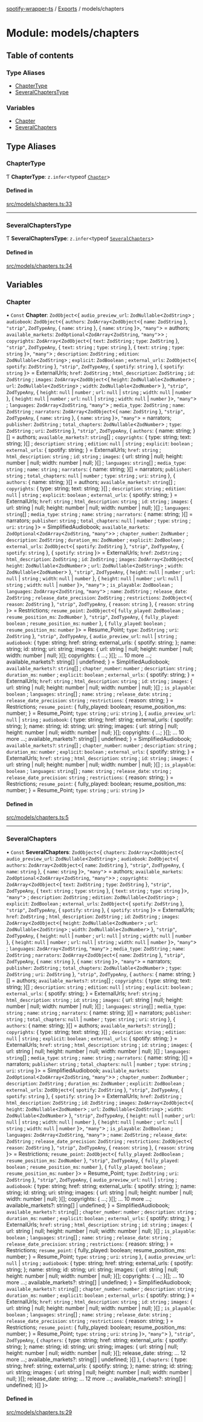 [spotify-wrapper-ts](../README.md) / [Exports](../modules.md) / models/chapters

# Module: models/chapters

## Table of contents

### Type Aliases

- [ChapterType](models_chapters.md#chaptertype)
- [SeveralChaptersType](models_chapters.md#severalchapterstype)

### Variables

- [Chapter](models_chapters.md#chapter)
- [SeveralChapters](models_chapters.md#severalchapters)

## Type Aliases

### ChapterType

Ƭ **ChapterType**: `z.infer`<typeof [`Chapter`](models_chapters.md#chapter)\>

#### Defined in

[src/models/chapters.ts:33](https://github.com/XzavierDunn/spotify-wrapper-ts/blob/7ece3b9/src/models/chapters.ts#L33)

___

### SeveralChaptersType

Ƭ **SeveralChaptersType**: `z.infer`<typeof [`SeveralChapters`](models_chapters.md#severalchapters)\>

#### Defined in

[src/models/chapters.ts:34](https://github.com/XzavierDunn/spotify-wrapper-ts/blob/7ece3b9/src/models/chapters.ts#L34)

## Variables

### Chapter

• `Const` **Chapter**: `ZodObject`<{ `audio_preview_url`: `ZodNullable`<`ZodString`\> ; `audiobook`: `ZodObject`<{ `authors`: `ZodArray`<`ZodObject`<{ `name`: `ZodString`  }, ``"strip"``, `ZodTypeAny`, { `name`: `string`  }, { `name`: `string`  }\>, ``"many"``\> = authors; `available_markets`: `ZodOptional`<`ZodArray`<`ZodString`, ``"many"``\>\> ; `copyrights`: `ZodArray`<`ZodObject`<{ `text`: `ZodString` ; `type`: `ZodString`  }, ``"strip"``, `ZodTypeAny`, { `text`: `string` ; `type`: `string`  }, { `text`: `string` ; `type`: `string`  }\>, ``"many"``\> ; `description`: `ZodString` ; `edition`: `ZodNullable`<`ZodString`\> ; `explicit`: `ZodBoolean` ; `external_urls`: `ZodObject`<{ `spotify`: `ZodString`  }, ``"strip"``, `ZodTypeAny`, { `spotify`: `string`  }, { `spotify`: `string`  }\> = ExternalUrls; `href`: `ZodString` ; `html_description`: `ZodString` ; `id`: `ZodString` ; `images`: `ZodArray`<`ZodObject`<{ `height`: `ZodNullable`<`ZodNumber`\> ; `url`: `ZodNullable`<`ZodString`\> ; `width`: `ZodNullable`<`ZodNumber`\>  }, ``"strip"``, `ZodTypeAny`, { `height`: ``null`` \| `number` ; `url`: ``null`` \| `string` ; `width`: ``null`` \| `number`  }, { `height`: ``null`` \| `number` ; `url`: ``null`` \| `string` ; `width`: ``null`` \| `number`  }\>, ``"many"``\> ; `languages`: `ZodArray`<`ZodString`, ``"many"``\> ; `media_type`: `ZodString` ; `name`: `ZodString` ; `narrators`: `ZodArray`<`ZodObject`<{ `name`: `ZodString`  }, ``"strip"``, `ZodTypeAny`, { `name`: `string`  }, { `name`: `string`  }\>, ``"many"``\> = narrators; `publisher`: `ZodString` ; `total_chapters`: `ZodNullable`<`ZodNumber`\> ; `type`: `ZodString` ; `uri`: `ZodString`  }, ``"strip"``, `ZodTypeAny`, { `authors`: { name: string; }[] = authors; `available_markets?`: `string`[] ; `copyrights`: { type: string; text: string; }[] ; `description`: `string` ; `edition`: ``null`` \| `string` ; `explicit`: `boolean` ; `external_urls`: { spotify: string; } = ExternalUrls; `href`: `string` ; `html_description`: `string` ; `id`: `string` ; `images`: { url: string \| null; height: number \| null; width: number \| null; }[] ; `languages`: `string`[] ; `media_type`: `string` ; `name`: `string` ; `narrators`: { name: string; }[] = narrators; `publisher`: `string` ; `total_chapters`: ``null`` \| `number` ; `type`: `string` ; `uri`: `string`  }, { `authors`: { name: string; }[] = authors; `available_markets?`: `string`[] ; `copyrights`: { type: string; text: string; }[] ; `description`: `string` ; `edition`: ``null`` \| `string` ; `explicit`: `boolean` ; `external_urls`: { spotify: string; } = ExternalUrls; `href`: `string` ; `html_description`: `string` ; `id`: `string` ; `images`: { url: string \| null; height: number \| null; width: number \| null; }[] ; `languages`: `string`[] ; `media_type`: `string` ; `name`: `string` ; `narrators`: { name: string; }[] = narrators; `publisher`: `string` ; `total_chapters`: ``null`` \| `number` ; `type`: `string` ; `uri`: `string`  }\> = SimplifiedAudiobook; `available_markets`: `ZodOptional`<`ZodArray`<`ZodString`, ``"many"``\>\> ; `chapter_number`: `ZodNumber` ; `description`: `ZodString` ; `duration_ms`: `ZodNumber` ; `explicit`: `ZodBoolean` ; `external_urls`: `ZodObject`<{ `spotify`: `ZodString`  }, ``"strip"``, `ZodTypeAny`, { `spotify`: `string`  }, { `spotify`: `string`  }\> = ExternalUrls; `href`: `ZodString` ; `html_description`: `ZodString` ; `id`: `ZodString` ; `images`: `ZodArray`<`ZodObject`<{ `height`: `ZodNullable`<`ZodNumber`\> ; `url`: `ZodNullable`<`ZodString`\> ; `width`: `ZodNullable`<`ZodNumber`\>  }, ``"strip"``, `ZodTypeAny`, { `height`: ``null`` \| `number` ; `url`: ``null`` \| `string` ; `width`: ``null`` \| `number`  }, { `height`: ``null`` \| `number` ; `url`: ``null`` \| `string` ; `width`: ``null`` \| `number`  }\>, ``"many"``\> ; `is_playable`: `ZodBoolean` ; `languages`: `ZodArray`<`ZodString`, ``"many"``\> ; `name`: `ZodString` ; `release_date`: `ZodString` ; `release_date_precision`: `ZodString` ; `restrictions`: `ZodObject`<{ `reason`: `ZodString`  }, ``"strip"``, `ZodTypeAny`, { `reason`: `string`  }, { `reason`: `string`  }\> = Restrictions; `resume_point`: `ZodObject`<{ `fully_played`: `ZodBoolean` ; `resume_position_ms`: `ZodNumber`  }, ``"strip"``, `ZodTypeAny`, { `fully_played`: `boolean` ; `resume_position_ms`: `number`  }, { `fully_played`: `boolean` ; `resume_position_ms`: `number`  }\> = Resume\_Point; `type`: `ZodString` ; `uri`: `ZodString`  }, ``"strip"``, `ZodTypeAny`, { `audio_preview_url`: ``null`` \| `string` ; `audiobook`: { type: string; href: string; external\_urls: { spotify: string; }; name: string; id: string; uri: string; images: { url: string \| null; height: number \| null; width: number \| null; }[]; copyrights: { ...; }[]; ... 10 more ...; available\_markets?: string[] \| undefined; } = SimplifiedAudiobook; `available_markets?`: `string`[] ; `chapter_number`: `number` ; `description`: `string` ; `duration_ms`: `number` ; `explicit`: `boolean` ; `external_urls`: { spotify: string; } = ExternalUrls; `href`: `string` ; `html_description`: `string` ; `id`: `string` ; `images`: { url: string \| null; height: number \| null; width: number \| null; }[] ; `is_playable`: `boolean` ; `languages`: `string`[] ; `name`: `string` ; `release_date`: `string` ; `release_date_precision`: `string` ; `restrictions`: { reason: string; } = Restrictions; `resume_point`: { fully\_played: boolean; resume\_position\_ms: number; } = Resume\_Point; `type`: `string` ; `uri`: `string`  }, { `audio_preview_url`: ``null`` \| `string` ; `audiobook`: { type: string; href: string; external\_urls: { spotify: string; }; name: string; id: string; uri: string; images: { url: string \| null; height: number \| null; width: number \| null; }[]; copyrights: { ...; }[]; ... 10 more ...; available\_markets?: string[] \| undefined; } = SimplifiedAudiobook; `available_markets?`: `string`[] ; `chapter_number`: `number` ; `description`: `string` ; `duration_ms`: `number` ; `explicit`: `boolean` ; `external_urls`: { spotify: string; } = ExternalUrls; `href`: `string` ; `html_description`: `string` ; `id`: `string` ; `images`: { url: string \| null; height: number \| null; width: number \| null; }[] ; `is_playable`: `boolean` ; `languages`: `string`[] ; `name`: `string` ; `release_date`: `string` ; `release_date_precision`: `string` ; `restrictions`: { reason: string; } = Restrictions; `resume_point`: { fully\_played: boolean; resume\_position\_ms: number; } = Resume\_Point; `type`: `string` ; `uri`: `string`  }\>

#### Defined in

[src/models/chapters.ts:5](https://github.com/XzavierDunn/spotify-wrapper-ts/blob/7ece3b9/src/models/chapters.ts#L5)

___

### SeveralChapters

• `Const` **SeveralChapters**: `ZodObject`<{ `chapters`: `ZodArray`<`ZodObject`<{ `audio_preview_url`: `ZodNullable`<`ZodString`\> ; `audiobook`: `ZodObject`<{ `authors`: `ZodArray`<`ZodObject`<{ `name`: `ZodString`  }, ``"strip"``, `ZodTypeAny`, { `name`: `string`  }, { `name`: `string`  }\>, ``"many"``\> = authors; `available_markets`: `ZodOptional`<`ZodArray`<`ZodString`, ``"many"``\>\> ; `copyrights`: `ZodArray`<`ZodObject`<{ `text`: `ZodString` ; `type`: `ZodString`  }, ``"strip"``, `ZodTypeAny`, { `text`: `string` ; `type`: `string`  }, { `text`: `string` ; `type`: `string`  }\>, ``"many"``\> ; `description`: `ZodString` ; `edition`: `ZodNullable`<`ZodString`\> ; `explicit`: `ZodBoolean` ; `external_urls`: `ZodObject`<{ `spotify`: `ZodString`  }, ``"strip"``, `ZodTypeAny`, { `spotify`: `string`  }, { `spotify`: `string`  }\> = ExternalUrls; `href`: `ZodString` ; `html_description`: `ZodString` ; `id`: `ZodString` ; `images`: `ZodArray`<`ZodObject`<{ `height`: `ZodNullable`<`ZodNumber`\> ; `url`: `ZodNullable`<`ZodString`\> ; `width`: `ZodNullable`<`ZodNumber`\>  }, ``"strip"``, `ZodTypeAny`, { `height`: ``null`` \| `number` ; `url`: ``null`` \| `string` ; `width`: ``null`` \| `number`  }, { `height`: ``null`` \| `number` ; `url`: ``null`` \| `string` ; `width`: ``null`` \| `number`  }\>, ``"many"``\> ; `languages`: `ZodArray`<`ZodString`, ``"many"``\> ; `media_type`: `ZodString` ; `name`: `ZodString` ; `narrators`: `ZodArray`<`ZodObject`<{ `name`: `ZodString`  }, ``"strip"``, `ZodTypeAny`, { `name`: `string`  }, { `name`: `string`  }\>, ``"many"``\> = narrators; `publisher`: `ZodString` ; `total_chapters`: `ZodNullable`<`ZodNumber`\> ; `type`: `ZodString` ; `uri`: `ZodString`  }, ``"strip"``, `ZodTypeAny`, { `authors`: { name: string; }[] = authors; `available_markets?`: `string`[] ; `copyrights`: { type: string; text: string; }[] ; `description`: `string` ; `edition`: ``null`` \| `string` ; `explicit`: `boolean` ; `external_urls`: { spotify: string; } = ExternalUrls; `href`: `string` ; `html_description`: `string` ; `id`: `string` ; `images`: { url: string \| null; height: number \| null; width: number \| null; }[] ; `languages`: `string`[] ; `media_type`: `string` ; `name`: `string` ; `narrators`: { name: string; }[] = narrators; `publisher`: `string` ; `total_chapters`: ``null`` \| `number` ; `type`: `string` ; `uri`: `string`  }, { `authors`: { name: string; }[] = authors; `available_markets?`: `string`[] ; `copyrights`: { type: string; text: string; }[] ; `description`: `string` ; `edition`: ``null`` \| `string` ; `explicit`: `boolean` ; `external_urls`: { spotify: string; } = ExternalUrls; `href`: `string` ; `html_description`: `string` ; `id`: `string` ; `images`: { url: string \| null; height: number \| null; width: number \| null; }[] ; `languages`: `string`[] ; `media_type`: `string` ; `name`: `string` ; `narrators`: { name: string; }[] = narrators; `publisher`: `string` ; `total_chapters`: ``null`` \| `number` ; `type`: `string` ; `uri`: `string`  }\> = SimplifiedAudiobook; `available_markets`: `ZodOptional`<`ZodArray`<`ZodString`, ``"many"``\>\> ; `chapter_number`: `ZodNumber` ; `description`: `ZodString` ; `duration_ms`: `ZodNumber` ; `explicit`: `ZodBoolean` ; `external_urls`: `ZodObject`<{ `spotify`: `ZodString`  }, ``"strip"``, `ZodTypeAny`, { `spotify`: `string`  }, { `spotify`: `string`  }\> = ExternalUrls; `href`: `ZodString` ; `html_description`: `ZodString` ; `id`: `ZodString` ; `images`: `ZodArray`<`ZodObject`<{ `height`: `ZodNullable`<`ZodNumber`\> ; `url`: `ZodNullable`<`ZodString`\> ; `width`: `ZodNullable`<`ZodNumber`\>  }, ``"strip"``, `ZodTypeAny`, { `height`: ``null`` \| `number` ; `url`: ``null`` \| `string` ; `width`: ``null`` \| `number`  }, { `height`: ``null`` \| `number` ; `url`: ``null`` \| `string` ; `width`: ``null`` \| `number`  }\>, ``"many"``\> ; `is_playable`: `ZodBoolean` ; `languages`: `ZodArray`<`ZodString`, ``"many"``\> ; `name`: `ZodString` ; `release_date`: `ZodString` ; `release_date_precision`: `ZodString` ; `restrictions`: `ZodObject`<{ `reason`: `ZodString`  }, ``"strip"``, `ZodTypeAny`, { `reason`: `string`  }, { `reason`: `string`  }\> = Restrictions; `resume_point`: `ZodObject`<{ `fully_played`: `ZodBoolean` ; `resume_position_ms`: `ZodNumber`  }, ``"strip"``, `ZodTypeAny`, { `fully_played`: `boolean` ; `resume_position_ms`: `number`  }, { `fully_played`: `boolean` ; `resume_position_ms`: `number`  }\> = Resume\_Point; `type`: `ZodString` ; `uri`: `ZodString`  }, ``"strip"``, `ZodTypeAny`, { `audio_preview_url`: ``null`` \| `string` ; `audiobook`: { type: string; href: string; external\_urls: { spotify: string; }; name: string; id: string; uri: string; images: { url: string \| null; height: number \| null; width: number \| null; }[]; copyrights: { ...; }[]; ... 10 more ...; available\_markets?: string[] \| undefined; } = SimplifiedAudiobook; `available_markets?`: `string`[] ; `chapter_number`: `number` ; `description`: `string` ; `duration_ms`: `number` ; `explicit`: `boolean` ; `external_urls`: { spotify: string; } = ExternalUrls; `href`: `string` ; `html_description`: `string` ; `id`: `string` ; `images`: { url: string \| null; height: number \| null; width: number \| null; }[] ; `is_playable`: `boolean` ; `languages`: `string`[] ; `name`: `string` ; `release_date`: `string` ; `release_date_precision`: `string` ; `restrictions`: { reason: string; } = Restrictions; `resume_point`: { fully\_played: boolean; resume\_position\_ms: number; } = Resume\_Point; `type`: `string` ; `uri`: `string`  }, { `audio_preview_url`: ``null`` \| `string` ; `audiobook`: { type: string; href: string; external\_urls: { spotify: string; }; name: string; id: string; uri: string; images: { url: string \| null; height: number \| null; width: number \| null; }[]; copyrights: { ...; }[]; ... 10 more ...; available\_markets?: string[] \| undefined; } = SimplifiedAudiobook; `available_markets?`: `string`[] ; `chapter_number`: `number` ; `description`: `string` ; `duration_ms`: `number` ; `explicit`: `boolean` ; `external_urls`: { spotify: string; } = ExternalUrls; `href`: `string` ; `html_description`: `string` ; `id`: `string` ; `images`: { url: string \| null; height: number \| null; width: number \| null; }[] ; `is_playable`: `boolean` ; `languages`: `string`[] ; `name`: `string` ; `release_date`: `string` ; `release_date_precision`: `string` ; `restrictions`: { reason: string; } = Restrictions; `resume_point`: { fully\_played: boolean; resume\_position\_ms: number; } = Resume\_Point; `type`: `string` ; `uri`: `string`  }\>, ``"many"``\>  }, ``"strip"``, `ZodTypeAny`, { `chapters`: { type: string; href: string; external\_urls: { spotify: string; }; name: string; id: string; uri: string; images: { url: string \| null; height: number \| null; width: number \| null; }[]; release\_date: string; ... 12 more ...; available\_markets?: string[] \| undefined; }[]  }, { `chapters`: { type: string; href: string; external\_urls: { spotify: string; }; name: string; id: string; uri: string; images: { url: string \| null; height: number \| null; width: number \| null; }[]; release\_date: string; ... 12 more ...; available\_markets?: string[] \| undefined; }[]  }\>

#### Defined in

[src/models/chapters.ts:29](https://github.com/XzavierDunn/spotify-wrapper-ts/blob/7ece3b9/src/models/chapters.ts#L29)
